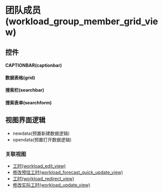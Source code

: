 # 团队成员(workload_group_member_grid_view)  <!-- {docsify-ignore-all} -->



## 控件
#### CAPTIONBAR(captionbar)
#### 数据表格(grid)
#### 搜索栏(searchbar)
#### 搜索表单(searchform)

## 视图界面逻辑
  * newdata(预置新建数据逻辑)
  * opendata(预置打开数据逻辑)


### 关联视图
  * [工时(workload_edit_view)](app/view/workload_edit_view)
  * [修改预估工时(workload_forecast_quick_update_view)](app/view/workload_forecast_quick_update_view)
  * [工时(workload_redirect_view)](app/view/workload_redirect_view)
  * [修改实际工时(workload_update_view)](app/view/workload_update_view)

<script>
 const { createApp } = Vue
  createApp({
    data() {
      return {

      }
    }
  }).use(ElementPlus).mount('#app')
</script>